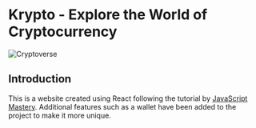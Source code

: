 # Krypto - Explore the World of Cryptocurrency

![Cryptoverse](https://i.ibb.co/8gh5Jc8/image.png)

## Introduction
This is a website created using React following the tutorial by [JavaScript Mastery](https://www.youtube.com/watch?v=9DDX3US3kss). Additional features such as a wallet have been added to the project to make it more unique.  
